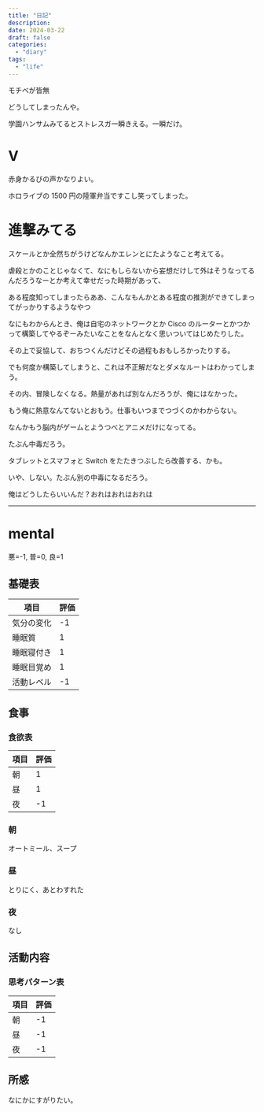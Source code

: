 ```yaml
---
title: "日記"
description:
date: 2024-03-22
draft: false
categories:
  - "diary"
tags:
  - "life"
---
```


モチベが皆無

どうしてしまったんや。

学園ハンサムみてるとストレスガ一瞬きえる。一瞬だけ。

# V

赤身かるびの声かなりよい。

ホロライブの 1500 円の陸軍弁当ですこし笑ってしまった。

# 進撃みてる

スケールとか全然ちがうけどなんかエレンとにたようなこと考えてる。

虐殺とかのことじゃなくて、なにもしらないから妄想だけして外はそうなってるんだろうなーとか考えて幸せだった時期があって、

ある程度知ってしまったらああ、こんなもんかとある程度の推測ができてしまってがっかりするようなやつ

なにもわからんとき、俺は自宅のネットワークとか Cisco のルーターとかつかって構築してやるぞーみたいなことをなんとなく思いついてはじめたりした。

その上で妥協して、おちつくんだけどその過程もおもしろかったりする。

でも何度か構築してしまうと、これは不正解だなとダメなルートはわかってしまう。

その内、冒険しなくなる。熱量があれば別なんだろうが、俺にはなかった。

もう俺に熱意なんてないとおもう。仕事もいつまでつづくのかわからない。

なんかもう脳内がゲームとようつべとアニメだけになってる。

たぶん中毒だろう。

タブレットとスマフォと Switch をたたきつぶしたら改善する、かも。

いや、しない。たぶん別の中毒になるだろう。

俺はどうしたらいいんだ？おれはおれはおれは

---

# mental

悪=-1, 普=0, 良=1

## 基礎表

| 項目       | 評価 |
| ---------- | ---- |
| 気分の変化 | -1   |
| 睡眠質     | 1    |
| 睡眠寝付き | 1    |
| 睡眠目覚め | 1    |
| 活動レベル | -1   |

## 食事

### 食欲表

| 項目 | 評価 |
| ---- | ---- |
| 朝   | 1    |
| 昼   | 1    |
| 夜   | -1   |

### 朝

オートミール、スープ

### 昼

とりにく、あとわすれた

### 夜

なし

## 活動内容

### 思考パターン表

| 項目 | 評価 |
| ---- | ---- |
| 朝   | -1   |
| 昼   | -1   |
| 夜   | -1   |

## 所感

なにかにすがりたい。
